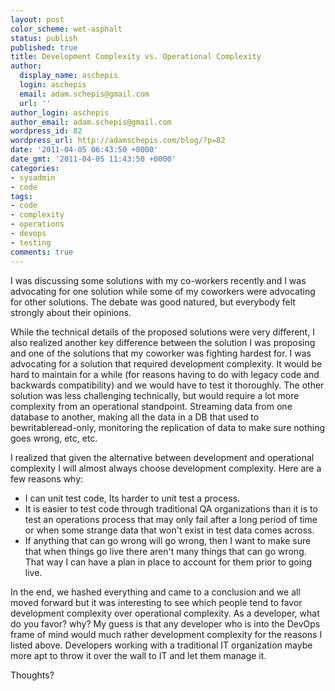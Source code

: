 ```yaml
---
layout: post
color_scheme: wet-asphalt
status: publish
published: true
title: Development Complexity vs. Operational Complexity
author:
  display_name: aschepis
  login: aschepis
  email: adam.schepis@gmail.com
  url: ''
author_login: aschepis
author_email: adam.schepis@gmail.com
wordpress_id: 82
wordpress_url: http://adamschepis.com/blog/?p=82
date: '2011-04-05 06:43:50 +0000'
date_gmt: '2011-04-05 11:43:50 +0000'
categories:
- sysadmin
- code
tags:
- code
- complexity
- operations
- devops
- testing
comments: true
---
```


I was discussing some solutions with my co-workers recently and I was
advocating for one solution while some of my coworkers were advocating
for other solutions. The debate was good natured, but everybody felt
strongly about their opinions.

While the technical details of the proposed solutions were very
different, I also realized another key difference between the solution
I was proposing and one of the solutions that my coworker was fighting
hardest for. I was advocating for a solution that required development
complexity. It would be hard to maintain for a while (for reasons
having to do with legacy code and backwards compatibility) and we
would have to test it thoroughly. The other solution was less
challenging technically, but would require a lot more complexity from
an operational standpoint. Streaming data from one database to
another, making all the data in a DB that used to bewritableread-only,
monitoring the replication of data to make sure nothing goes wrong,
etc, etc.

I realized that given the alternative between development and
operational complexity I will almost always choose development
complexity. Here are a few reasons why:

- I can unit test code, Its harder to unit test a process.
- It is easier to test code through traditional QA organizations than
  it is to test an operations process that may only fail after a long
  period of time or when some strange data that won't exist in test
  data comes across.
- If anything that can go wrong will go wrong, then I want to make
  sure that when things go live there aren't many things that can go
  wrong. That way I can have a plan in place to account for them prior
  to going live.

In the end, we hashed everything and came to a conclusion and we all
moved forward but it was interesting to see which people tend to favor
development complexity over operational complexity. As a developer,
what do you favor? why? My guess is that any developer who is into the
DevOps frame of mind would much rather development complexity for the
reasons I listed above. Developers working with a traditional IT
organization maybe more apt to throw it over the wall to IT and let
them manage it.

Thoughts?

